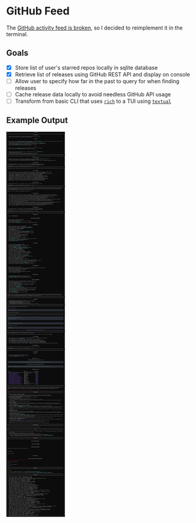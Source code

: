 # GitHub Feed

The [GitHub activity feed is broken](https://github.com/orgs/community/discussions/122324), so I decided to reimplement it in the terminal.

## Goals

- [x] Store list of user's starred repos locally in sqlite database
- [x] Retrieve list of releases using GitHub REST API and display on console
- [ ] Allow user to specify how far in the past to query for when finding releases
- [ ] Cache release data locally to avoid needless GitHub API usage
- [ ] Transform from basic CLI that uses [`rich`](https://github.com/Textualize/rich) to a TUI using [`textual`](https://github.com/Textualize/textual)

## Example Output

![Console Output](releases.svg)
